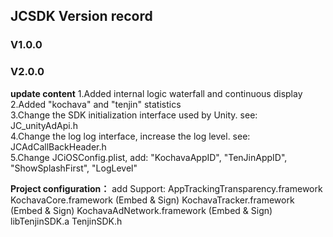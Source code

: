 
## JCSDK Version record

### V1.0.0

### V2.0.0

**update content**
1.Added internal logic waterfall and continuous display  
2.Added "kochava" and "tenjin" statistics  
3.Change the SDK initialization interface used by Unity. see: JC_unityAdApi.h  
4.Change the log log interface, increase the log level.  see: JCAdCallBackHeader.h  
5.Change JCiOSConfig.plist, add: "KochavaAppID", "TenJinAppID", "ShowSplashFirst", "LogLevel"  

**Project configuration：**
add Support:
AppTrackingTransparency.framework
KochavaCore.framework               (Embed & Sign)
KochavaTracker.framework            (Embed & Sign)
KochavaAdNetwork.framework          (Embed & Sign)
libTenjinSDK.a
TenjinSDK.h

